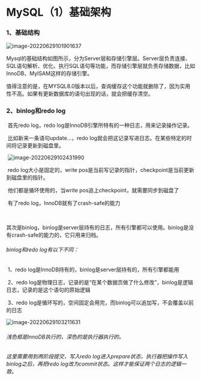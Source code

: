 # MySQL（1）基础架构

### 1、基础结构

![image-20220629101901637](C:\Users\HP\AppData\Roaming\Typora\typora-user-images\image-20220629101901637.png)

​	Mysql的基础结构如图所示，分为Server层和存储引擎层。Server层负责连接、SQL语句解析、优化、执行SQL语句等功能，而存储引擎层就负责存储数据，比如InnoDB、MyISAM这样的存储引擎。

​	值得注意的是，在MYSQL8.0版本以后，查询缓存这个功能就删除了，因为实用性不高。如果有更新数据库的语句出现的话，就会把缓存清空。

### 2、binlog和redo log

​	首先redo log，redo log是InnoDB引擎所特有的一种日志，用来记录操作记录。

​	比如新来一条语句update...，redo log就会把这记录写进日志。在某些特定的时间将记录更新到磁盘里。

​	![image-20220629102431990](C:\Users\HP\AppData\Roaming\Typora\typora-user-images\image-20220629102431990.png)

​	redo log大小是固定的，write pos是当前写记录的指针，checkpoint是当前更新到磁盘里的指针。

​	他们都是循环使用的，当write pos追上checkpoint，就需要同步到磁盘了

​	有了redo log，InnoDB就有了crash-safe的能力



​	

​	其次是binlog，binlog是server层持有的日志，所有引擎都可以使用。binlog是没有crash-safe的能力的，它只用来归档。

###### 	binlog和redo log有以下不同：

​		1、redo log是InnoDB持有的，binlog是server层持有的，所有引擎都能用

​		2、redo log是物理日志，记录的是“在某个数据页做了什么修改”，binlog是逻辑日志，记录的是这个语句的原始逻辑

​		3、redo log是循环写的，空间固定会用完，而binlog可以追加写，不会覆盖以前的日志

![image-20220629103211631](C:\Users\HP\AppData\Roaming\Typora\typora-user-images\image-20220629103211631.png)

###### 			浅色框是InnoDB执行的，深色的是执行器执行的。

###### 			这里需要用到两阶段提交，写入redo log进入prepare状态，执行器把操作写入binlog之后，再把redo log改为commit状态。这样才能保证两个日志的逻辑一致。